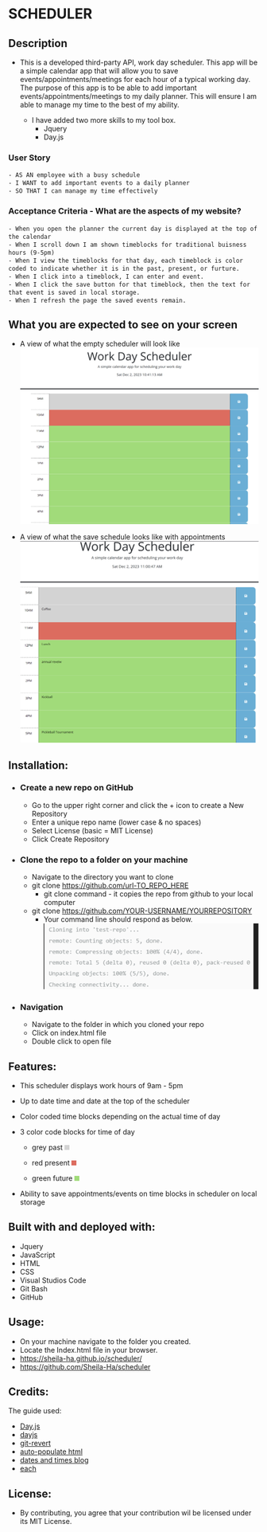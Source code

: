 # SCHEDULER

## Description
  - This is a developed third-party API, work day scheduler. This app will be a simple calendar app that will allow you to save events/appointments/meetings for each hour of a typical working day. The purpose of this app is to be able to add important events/appointments/meetings to my daily planner. This will ensure I am able to manage my time to the best of my ability.

    * I have added two more skills to my tool box.
      *  Jquery
      *  Day.js

  ### User Story
    - AS AN employee with a busy schedule
    - I WANT to add important events to a daily planner
    - SO THAT I can manage my time effectively

  ### Acceptance Criteria - What are the aspects of my website?
    - When you open the planner the current day is displayed at the top of the calendar
    - When I scroll down I am shown timeblocks for traditional buisness hours (9-5pm)
    - When I view the timeblocks for that day, each timeblock is color coded to indicate whether it is in the past, present, or furture.
    - When I click into a timeblock, I can enter and event.
    - When I click the save button for that timeblock, then the text for that event is saved in local storage.
    - When I refresh the page the saved events remain.

  ## What you are expected to see on your screen

  * A view of what the empty scheduler will look like
  ![!\[Alt text\](image-1.png)](assets/images/image-1.png)

  * A view of what the save schedule looks like with appointments
  ![!\[Alt text\](image-3.png)](assets/images/image-3.png)

## Installation:
  - ### Create a new repo on GitHub
      - Go to the upper right corner and click the + icon to create a New Repository
      - Enter a unique repo name (lower case & no spaces)
      - Select License (basic = MIT License)
      - Click Create Repository 

  - ### Clone the repo to a folder on your machine
      - Navigate to the directory you want to clone
      - git clone https://github.com/url-TO_REPO_HERE
          - git clone command - it copies the repo from github  to your local computer
      - git clone https://github.com/YOUR-USERNAME/YOURREPOSITORY
          - Your command line should respond as below.
          ![!\[Alt text\](image-2.png)](assets/images/image-2.png)


  - ### Navigation
      - Navigate to the folder in which you cloned your repo
      - Click on index.html file
      - Double click to open file

## Features:
  - This scheduler displays work hours of 9am - 5pm
  - Up to date time and date at the top of the scheduler
  - Color coded time blocks depending on the actual time of day
  - 3 color code blocks for time of day
      - grey past
         ![Alt text](<assets/images/grey past.png>)


      - red present
        ![Alt text](<assets/images/red present.png>)
      
      
      - green future
        ![Alt text](<assets/images/green future.png>)

  - Ability to save appointments/events on time blocks in scheduler on local storage

## Built with and deployed with:
  - Jquery
  - JavaScript
  - HTML
  - CSS
  - Visual Studios Code
  - Git Bash
  - GitHub
  
## Usage:
  - On your machine navigate to the folder you created.
  - Locate the Index.html file in your browser.
  - https://sheila-ha.github.io/scheduler/
  - https://github.com/Sheila-Ha/scheduler

## Credits:
The guide used:
 - [Day.js](https://day.js.org/en/)
 - [dayjs](https://www.jsdelivr.com/package/npm/dayjs)
 - [git-revert](https://git-scm.com/docs/git-revert)
 - [auto-populate html](https://stackoverflow.com/questions/69069625/how-to-automatically-write-html-structure#:~:text=If%20you%20are%20using%20VS,Doctype%20in%20HTML%20or%20PHP.)
- [dates and times blog](https://blog.openreplay.com/working-with-dates-and-times-with-day-js/) 
- [each](https://api.jquery.com/each/)


## License:
  - By contributing, you agree that your contribution wil be licensed under its MIT License.